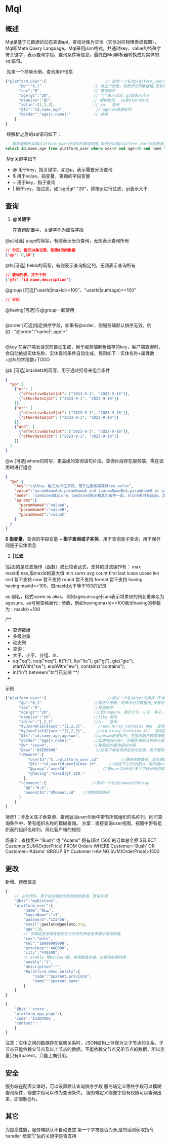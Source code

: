 # Mql
## 概述

​	Mql是基于元数据的动态查询api，查询对像为实体（实体对应物理表或视图），Mql即Meta Query Language。Mql采用json格式，并通过key、value的特殊字符关键字，表示查询字段、查询条件等信息，最终由Mql解析器转换成对实体的sql语句。

​	先来一个简单示例，查询用户信息

``` javascript
{"platform_user":{                          // 请求一个名为platform_user的实体
      "@p":"0,1"                       // 有这个参数，则表示分页数据组,没有则表示查询单个
      "sex":"0",                       // 等值条件
	  "age|gt":"20",                   // “|”表示过滤，gt即表示大于
	  "name|sw":"张",                  // 模糊查询 ，sw即startWith
	  "id|in":[1,2,3],                 // in   查询
      "@fs":"id,name,age",              // agesum是虚拟列
	  "@order":"age|+,name|-"          // 排序
    }
}
```

​	经解析之后的sql语句如下：

``` sql
-- 服务端解析实体platform_user为对应的表或视图,本例中实体platform_user对应的表名也为platform_user
select id,name,age from platform_user where sex=0 and age>20 and name like '%张' and id in(1,2,3) order by age asc,name desc
```

​	Mql关键字如下

- @ 用于key，指关键字，如@p，表示需要分页查询
- $ 用于value，指变量，查询的字段变量
- ~ 用于key，指子查询
- | 用于key，指过滤，如“age|gt”:"20"，即按gt进行过滤，gt表示大于


## 查询

1. **@关键字**

   在查询配置中，关键字作为属性字段

  @p[可选]  page的简写，有则表示分页查询，无则表示查询所有

``` json
// 分页，每页10条记录，取第0页的数据
{'@p':'0,10'}
```

  @fs[可选]  fields的简写，有则表示查询指定列，无则表示查询所有

``` json
// 查询列表，共三个列
{'@fs':'id,name,description'}
```

@group [可选]"userId|maxId>=100"、"userId|sum(age)>=100"

``` json
// 分组

```

@having[可选]与@group一起使用

``` json

```

@order [可选]指定排序字段，如果有@order，则服务端默认排序无效。例如："@order":"name|-,age|+"

``` json

```

@key 在客户端发请求前自动生成，用于服务端解析缓存的key，客户端查询时，会自动依据实体名称、实体查询条件自动生成，规则如下：实体名称+属性数+@fs的字段数+TODO


@b [可选]brackets的简写，用于通过括号来组合条件
```json
{
  "@b":[
    {"or": [
      {"effectiveDate1|bt": ["2023-9-1", "2023-9-10"]},
      {"otherDate1|bt": ["2023-9-1", "2023-9-10"]}
    ]},
    {"or": [
      {"effectiveDate2|bt": ["2023-9-1", "2023-9-10"]},
      {"otherDate2|bt": ["2023-9-1", "2023-9-10"]}
    ]},
    {"and": [
      {"effectiveDate3|bt": ["2023-9-1", "2023-9-10"]},
      {"otherDate3|bt": ["2023-9-1", "2023-9-10"]}
    ]}
  ]
}
```

@w    [可选]where的简写，更高级的查询语句片段，查询片段存在服务端，需在调用时进行组合
```json
{
  "@w":{
    "key":"sqlKey，格式为19位字符，用于在服务端存储key-value",
    "value":"paramNameA=$.paramNameA and (paramNameB=$.paramNameB or paramNameC=$.paramNameC)",
    "mode": "combined或alone，combined表示和其它条件一起，alone表时有此@w，其它条件无效，默认为combined",
    "params":{
      "paramNameA":"valueA",
      "paramNameB":"valueB",
      "paramNameC":"valueC"
    }
  }
}
```


**$ 指变量**，查询的字段变量
**~ 指子查询或子实体**，用于查询是子查询，用于保存则是子实体信息

2. **|过滤**


|后面的是过滤操作（函数）或比较表达式，支持的过滤操作有：
  max        maxId|max,取maxId的最大值
  min
  sumx
  avg
  count
  first
  last
  lcase
  ucase
  len
  mid  暂不支持
  now  暂不支持
  round  暂不支持
  format  暂不支持
  having having:maxId>=100，取maxId大于等于100的记录

as 别名，格式name as alias，例如agesum:age|sum表示将求和的列名重命名为agesum。as可用空格替代
:  参数，例如having:maxId>=100表示having的参数为：maxId>=100





/**

* 查询数组
* 多级对象
* 动态列
* 查询：
* 大于、小于、分组、in、
* eq("eq"), neq("neq"), lt("lt"), lte("lte"), gt("gt"), gte("gte"), startWith("sw"), endWith("ew"), contains("contains");
* in("in") between("bt")已支持
  **/
*

示例

``` javascript
{"platform_user":{                           //请求一个名为User的实体（Table或视图）
      "@p":"0,1"                       //有这个参数，则表示分页数据组,没有则表示查询单个
      "sex":"0",                       //等值条件
	  "age|gt":"20",                   //c即compare，表示大于、小于、等于...
	  "name|sw":"zh",                  //like 查询
	  "id|in":"1,2,3",                 //in   查询
	  "myJsonAField|aco":"[1,2,3]",      //aco Array Contains One  查询数据库Json字段myJsonField，是否包含[1,2,3]中的任一个值
	  "myJsonField2|aca":"[1,2,3]",     //aca Array Contains All  查询数据库Json字段myJsonField2，是否包含[1,2,3]中的所有值
      "@fs":"id,name,age,agesum",      //agesum是虚拟列，在服务端元数据管理中定义age|sum agesum
	  "@order":"age|+,name|-",         //如果有@order，则服务端默认排序无效；@fs排序无效，指定@order，可以指定先按哪个字段排序，可与@fs的不一致。
	  "@w":"sex=0",                    //更高级的查询语句片段
	  "@key":"USER8900"                 //在客户端发请求前自动生成，用于服务端解析缓存的key
	  "~Moment":{
		  "userId":"$../platform_user.id"          //缺省依赖路径，从同级Object的路径开始
		  "@fs":"id,userId,maxId|max id",     //结合下方的分组|g，取同组userId，Id的最大值|max，重命名为maxId
		  "@group":"userId"                //按userId分组(多个字段分组用逗号分隔userId,xx)
		  "@having":"maxId|gt:100,"
		},
	  "~Comment":{                    //请求一个名为Comment的Array
		"@p":"0,6",
		"momentId":"$Moment.id"   //完整依赖路径
	  }
    }
}
```

场景1：涉及关联子表查询，查询返回user列表中带有所属组织的名称列，同时查询条件中，带有组织名称的模糊查询。
方案：直接查询user视图，视图中带有组织表的组织名称列，简化客户端的规则


场景2：查找客户 "Bush" 或 "Adams" 拥有超过 1500 的订单总金额
SELECT Customer,SUM(OrderPrice) FROM Orders
WHERE Customer='Bush' OR Customer='Adams'
GROUP BY Customer
HAVING SUM(OrderPrice)>1500


## 更改

新增、修改信息

```javascript
{
    // 业务代码，用于在后端做业务规则检查用，暂未实现
    "@biz":"myBizCode",
    "platform_user":{
    	"name":"张三",
    	"loginName":"z3",
    	"password":"123456",
    	"email":geelato@geelato.org,
    	"age":18,
    	// 字典信息采用有直观含义的字符串信息来表示具体的值
    	"sex":"male",
    	"tel":"19999999999",
    	"province":"440000",
    	"city":"440100",
    	// enable 等boolean值，采用数值存储，在保存前需转换
    	"enable":"1",
    	"description":"",
    	"#platform_demo_entity":{
    	    "code":"$parent.province",
    		"name":"$parent.name"
    	}
    }
}

{
	'@biz':'xxxxx',
	'platform_app_page':{
	'code':'IUJDYWGS',
	'content':''
	}
}
```
注意：实体之间的数据存在依赖关系时，JSON结构上体现为父子节点的关系，子节点只能依赖父节点及以上节点的数据，不能依赖父节点兄弟节点的数据，所以变量只有$parent，只能上向引用。

## 安全

服务端在配置实体时，可以设置默认查询排序字段
服务端定义哪些字段可以模糊查询条件，哪些字段可以作为查询条件。
服务端定义哪些字段有权限可以查询出来，即限制@fs。

## 其它

为提高性能，服务端默认不自动去空
第一个字符是否为@,是的话则获取指令handler
检查“|”后的关键字是否支持
